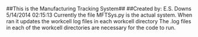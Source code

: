 ##This is the Manufacturing Tracking System##
##Created by: E.S. Downs 5/14/2014 02:15:13
Currently the file MFTSys.py is the actual system.
When ran it updates the workcell log files in each workcell directory
The .log files in each of the workcell directories are necessary for the code to run. 
